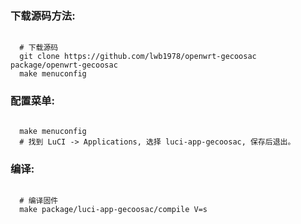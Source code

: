 ### 下载源码方法:

 ```Brach

   # 下载源码
   git clone https://github.com/lwb1978/openwrt-gecoosac package/openwrt-gecoosac
   make menuconfig

 ```

### 配置菜单:

 ```Brach

   make menuconfig
   # 找到 LuCI -> Applications, 选择 luci-app-gecoosac, 保存后退出。

 ```

### 编译:

 ```Brach

   # 编译固件
   make package/luci-app-gecoosac/compile V=s

 ```
